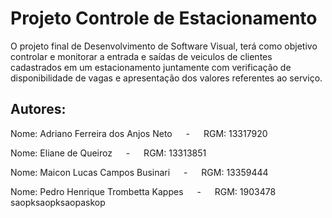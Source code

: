 # Projeto Controle de Estacionamento

<p> O projeto final de Desenvolvimento de Software Visual, terá como objetivo controlar e monitorar a entrada e saídas de veiculos de clientes cadastrados em um estacionamento juntamente com verificação de disponibilidade de vagas e apresentação dos valores referentes ao serviço.

## Autores:

<p> Nome: Adriano Ferreira dos Anjos Neto &emsp; - &emsp; RGM: 13317920
<p> Nome: Eliane de Queiroz &emsp; - &emsp; RGM: 13313851
<p>Nome: Maicon Lucas Campos Businari &emsp; - &emsp; RGM: 13359444
<p>Nome: Pedro Henrique Trombetta Kappes &emsp; - &emsp; RGM: 1903478
saopksaopksaopaskop